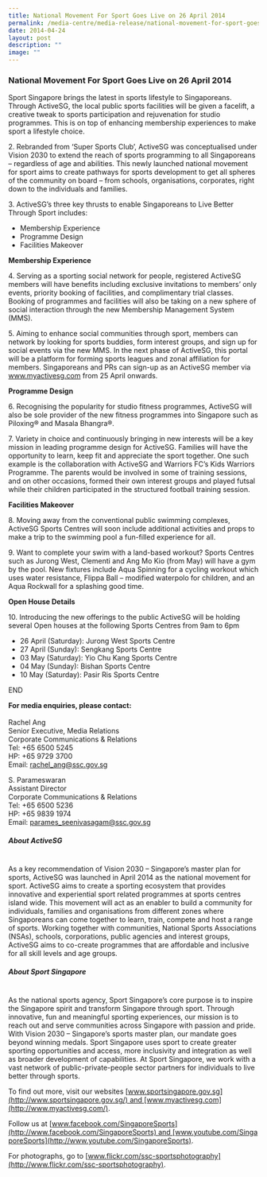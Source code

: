 ```yaml
---
title: National Movement For Sport Goes Live on 26 April 2014
permalink: /media-centre/media-release/national-movement-for-sport-goes-live-on-26-april-2014/
date: 2014-04-24
layout: post
description: ""
image: ""
---
```

### **National Movement For Sport Goes Live on 26 April 2014**
Sport Singapore brings the latest in sports lifestyle to Singaporeans. Through ActiveSG, the local public sports facilities will be given a facelift, a creative tweak to sports participation and rejuvenation for studio programmes. This is on top of enhancing membership experiences to make sport a lifestyle choice.     
  
2\. Rebranded from ‘Super Sports Club’, ActiveSG was conceptualised under Vision 2030 to extend the reach of sports programming to all Singaporeans – regardless of age and abilities. This newly launched national movement for sport aims to create pathways for sports development to get all spheres of the community on board – from schools, organisations, corporates, right down to the individuals and families.   
  
3\. ActiveSG’s three key thrusts to enable Singaporeans to Live Better Through Sport includes:  

*   Membership Experience
*   Programme Design
*   Facilities Makeover

**Membership Experience**  
  
4\. Serving as a sporting social network for people, registered ActiveSG members will have benefits including exclusive invitations to members’ only events, priority booking of facilities, and complimentary trial classes. Booking of programmes and facilities will also be taking on a new sphere of social interaction through the new Membership Management System (MMS).   
  
5\. Aiming to enhance social communities through sport, members can network by looking for sports buddies, form interest groups, and sign up for social events via the new MMS. In the next phase of ActiveSG, this portal will be a platform for forming sports leagues and zonal affiliation for members. Singaporeans and PRs can sign-up as an ActiveSG member via www.myactivesg.com from 25 April onwards.   
  
**Programme Design**  
  
6\. Recognising the popularity for studio fitness programmes, ActiveSG will also be sole provider of the new fitness programmes into Singapore such as Piloxing® and Masala Bhangra®.   
  
7\. Variety in choice and continuously bringing in new interests will be a key mission in leading programme design for ActiveSG. Families will have the opportunity to learn, keep fit and appreciate the sport together. One such example is the collaboration with ActiveSG and Warriors FC’s Kids Warriors Programme. The parents would be involved in some of training sessions, and on other occasions, formed their own interest groups and played futsal while their children participated in the structured football training session.   
  
**Facilities Makeover**  
  
8\. Moving away from the conventional public swimming complexes, ActiveSG Sports Centres will soon include additional activities and props to make a trip to the swimming pool a fun-filled experience for all.  
  
9\. Want to complete your swim with a land-based workout? Sports Centres such as Jurong West, Clementi and Ang Mo Kio (from May) will have a gym by the pool. New fixtures include Aqua Spinning for a cycling workout which uses water resistance, Flippa Ball – modified waterpolo for children, and an Aqua Rockwall for a splashing good time.   
  
**Open House Details**  
  
10\. Introducing the new offerings to the public ActiveSG will be holding several Open houses at the following Sports Centres from 9am to 6pm  

*   26 April (Saturday): Jurong West Sports Centre 
*   27 April (Sunday): Sengkang Sports Centre  
*   03 May (Saturday): Yio Chu Kang Sports Centre  
*   04 May (Sunday): Bishan Sports Centre 
*   10 May (Saturday): Pasir Ris Sports Centre

END

**For media enquiries, please contact:**  
   
Rachel Ang  
Senior Executive, Media Relations  
Corporate Communications & Relations  
Tel: +65 6500 5245  
HP: +65 9729 3700  
Email: [rachel_ang@ssc.gov.sg](mailto:rachel_ang@ssc.gov.sg)
  
S. Parameswaran   
Assistant Director  
Corporate Communications & Relations  
Tel: +65 6500 5236  
HP: +65 9839 1974  
Email: [parames_seenivasagam@ssc.gov.sg](mailto:parames_seenivasagam@ssc.gov.sg)

  
##### **About ActiveSG**
<br>
As a key recommendation of Vision 2030 – Singapore’s master plan for sports, ActiveSG was launched in April 2014 as the national movement for sport. ActiveSG aims to create a sporting ecosystem that provides innovative and experiential sport related programmes at sports centres island wide. This movement will act as an enabler to build a community for individuals, families and organisations from different zones where Singaporeans can come together to learn, train, compete and host a range of sports. Working together with communities, National Sports Associations (NSAs), schools, corporations, public agencies and interest groups, ActiveSG aims to co-create programmes that are affordable and inclusive for all skill levels and age groups.

##### **About Sport Singapore**
<br>
As the national sports agency, Sport Singapore’s core purpose is to inspire the Singapore spirit and transform Singapore through sport. Through innovative, fun and meaningful sporting experiences, our mission is to reach out and serve communities across Singapore with passion and pride. With Vision 2030 – Singapore’s sports master plan, our mandate goes beyond winning medals. Sport Singapore uses sport to create greater sporting opportunities and access, more inclusivity and integration as well as broader development of capabilities. At Sport Singapore, we work with a vast network of public-private-people sector partners for individuals to live better through sports.

To find out more, visit our websites [www.sportsingapore.gov.sg](http://www.sportsingapore.gov.sg/) and [www.myactivesg.com](http://www.myactivesg.com/).

Follow us at [www.facebook.com/SingaporeSports](http://www.facebook.com/SingaporeSports) and [www.youtube.com/SingaporeSports](http://www.youtube.com/SingaporeSports).

For photographs, go to [www.flickr.com/ssc-sportsphotography](http://www.flickr.com/ssc-sportsphotography).
